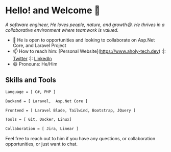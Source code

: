 # Hello! and Welcome 👋 
*A software engineer, He loves people, nature, and growth😄. He thrives in a collaborative environment where teamwork is valued.*

- 🤔 He is open to opportunities and looking to collaborate on Asp.Net Core, and Laravel Project
- 📫 How to reach him: [Personal Website](<strikethrough>https://www.aholy-tech.dev</strikethrough>) :|: [Twitter](https://twitter.com/7j4n11) :|:  [LinkedIn](https://www.linkedin.com/in/aholy01/)
- 😄 Pronouns: He/Him

## Skills and Tools

```sh
Language = [ C#, PHP ]

Backend = [ Laravel,  Asp.Net Core ]

Frontend = [ Laravel Blade, Tailwind, Bootstrap, JQuery ]

Tools = [ Git, Docker, Linux]

Collaboration = [ Jira, Linear ]

```

Feel free to reach out to him if you have any questions, or collaboration opportunities, or just want to chat.
